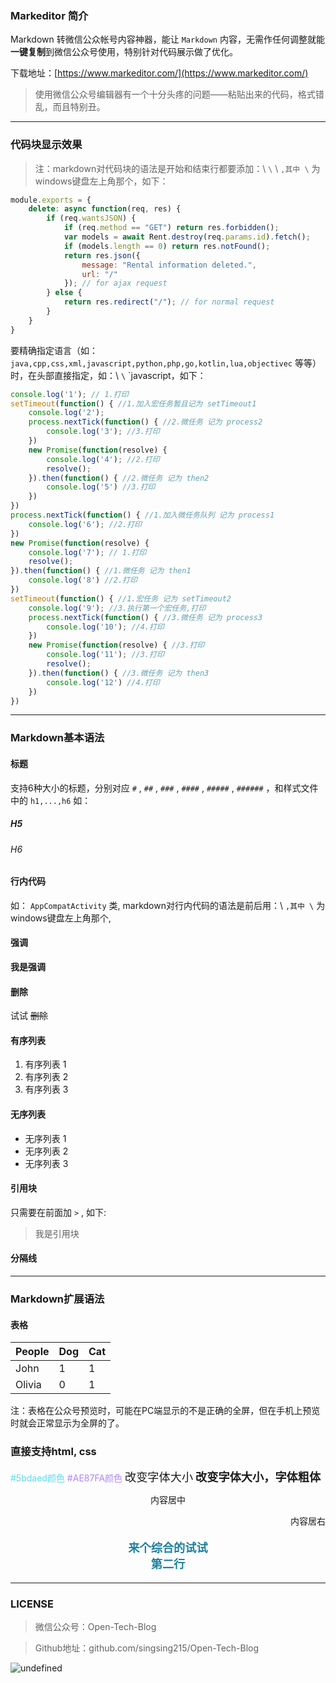 ### Markeditor 简介

Markdown 转微信公众帐号内容神器，能让 `Markdown` 内容，无需作任何调整就能**一键复制**到微信公众号使用，特别针对代码展示做了优化。

下载地址：[https://www.markeditor.com/](https://www.markeditor.com/)

> 使用微信公众号编辑器有一个十分头疼的问题——粘贴出来的代码，格式错乱，而且特别丑。

***

### 代码块显示效果

> 注：markdown对代码块的语法是开始和结束行都要添加：\ `\` \ `,其中 \` 为windows键盘左上角那个，如下：

``` javascript
module.exports = {
    delete: async function(req, res) {
        if (req.wantsJSON) {
            if (req.method == "GET") return res.forbidden();
            var models = await Rent.destroy(req.params.id).fetch();
            if (models.length == 0) return res.notFound();
            return res.json({
                message: "Rental information deleted.",
                url: "/"
            }); // for ajax request
        } else {
            return res.redirect("/"); // for normal request
        }
    }
}
```

要精确指定语言（如： `java,cpp,css,xml,javascript,python,php,go,kotlin,lua,objectivec` 等等）时，在头部直接指定，如：\ `\` \`javascript，如下：

``` javascript
console.log('1'); // 1.打印
setTimeout(function() { //1.加入宏任务暂且记为 setTimeout1
    console.log('2');
    process.nextTick(function() { //2.微任务 记为 process2
        console.log('3'); //3.打印
    })
    new Promise(function(resolve) {
        console.log('4'); //2.打印
        resolve();
    }).then(function() { //2.微任务 记为 then2
        console.log('5') //3.打印
    })
})
process.nextTick(function() { //1.加入微任务队列 记为 process1
    console.log('6'); //2.打印
})
new Promise(function(resolve) {
    console.log('7'); // 1.打印
    resolve();
}).then(function() { //1.微任务 记为 then1
    console.log('8') //2.打印
})
setTimeout(function() { //1.宏任务 记为 setTimeout2
    console.log('9'); //3.执行第一个宏任务,打印
    process.nextTick(function() { //3.微任务 记为 process3
        console.log('10'); //4.打印
    })
    new Promise(function(resolve) { //3.打印
        console.log('11'); //3.打印
        resolve();
    }).then(function() { //3.微任务 记为 then3
        console.log('12') //4.打印
    })
})
```

***

### Markdown基本语法

#### 标题

支持6种大小的标题，分别对应 `#` , `##` , `###` , `####` , `#####` , `######` ，和样式文件中的 `h1,...,h6` 如：

##### H5

###### H6

#### 行内代码

如： `AppCompatActivity` 类, markdown对行内代码的语法是前后用：\ `,其中 \` 为windows键盘左上角那个, 

#### 强调

**我是强调**

#### 删除

试试 ~~删除~~

#### 有序列表

1. 有序列表 1
2. 有序列表 2
3. 有序列表 3

#### 无序列表

* 无序列表 1
* 无序列表 2
* 无序列表 3

#### 引用块

只需要在前面加 `>` , 如下:

> 我是引用块

#### 分隔线

***

### Markdown扩展语法

#### 表格

| People | Dog | Cat |
|-----|-----|------|
| John | 1   | 1 |
| Olivia | 0   | 1 |

注：表格在公众号预览时，可能在PC端显示的不是正确的全屏，但在手机上预览时就会正常显示为全屏的了。

### 直接支持html, css

<span  style="color: #5bdaed; ">#5bdaed颜色</span>
<span  style="color: #AE87FA; ">#AE87FA颜色</span>
<span  style="font-size:1.3em; ">改变字体大小</span>
<span  style="font-size:1.3em; font-weight: bold; ">改变字体大小，字体粗体</span>
<p style="text-align:center">内容居中</p>
<p style="text-align:right">内容居右</p>
<p style="text-align:center; color:#1e819e; font-size:1.3em; font-weight: bold; ">
来个综合的试试
<br/>
第二行
</p>

***

### LICENSE

> 微信公众号：Open-Tech-Blog

> Github地址：github.com/singsing215/Open-Tech-Blog

![undefined](https://ws1.sinaimg.cn/large/005Z1D44gy1gkfwux3nafj309k09kaa0.jpg)